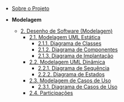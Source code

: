 <!-- docs/_sidebar.md -->

- [Sobre o Projeto](/)

- **Modelagem**
  - [2. Desenho de Software (Modelagem)](/Modelagem/modelagem.md)
    - [2.1. Modelagem UML Estática](/Modelagem/estatica/index.md)
      - [2.1.1. Diagrama de Classes](/Modelagem/estatica/diagrama-de-classes.md)
      - [2.1.2. Diagrama de Componentes](/Modelagem/estatica/diagrama-de-componentes.md)
      - [2.1.3. Diagrama de Implantação](/Modelagem/estatica/diagrama-de-implantacao.md)
    - [2.2. Modelagem UML Dinâmica](/Modelagem/dinamica/index.md)
      - [2.2.1. Diagrama de Sequência](/Modelagem/dinamica/diagrama-de-sequencia.md)
      - [2.2.2. Diagrama de Estados](/Modelagem/dinamica/diagrama-de-estados.md)
    - [2.3. Modelagem de Casos de Uso](Modelagem/organizacional/index.md)
      - [2.3.1. Diagrama de Casos de Uso](Modelagem/organizacional/diagrama-de-casos-de-uso.md)
    - [2.4. Participações](Projeto/participacoes.md)
